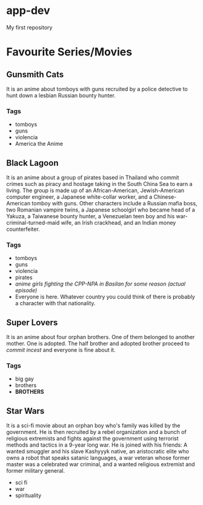 # app-dev
My first repository

# Favourite Series/Movies
## Gunsmith Cats
It is an anime about tomboys with guns recruited by a police detective to hunt down a lesbian Russian bounty hunter.
### Tags
- tomboys
- guns
- violencia
- America the Anime

## Black Lagoon
It is an anime about a group of pirates based in Thailand who commit crimes such as piracy and hostage taking in the South China Sea to earn a living. The group is made up of an African-American, Jewish-American computer engineer, a Japanese white-collar worker, and a Chinese-American tomboy with guns. Other characters include a Russian mafia boss, two Romanian vampire twins, a Japanese schoolgirl who became head of a Yakuza, a Taiwanese bounty hunter, a Venezuelan teen boy and his war-criminal-turned-maid wife, an Irish crackhead, and an Indian money counterfeiter.
### Tags
- tomboys
- guns
- violencia
- pirates
- *anime girls fighting the CPP-NPA in Basilan for some reason (actual episode)*
- Everyone is here. Whatever country you could think of there is probably a character with that nationality.

## Super Lovers
It is an anime about four orphan brothers. One of them belonged to another mother. One is adopted. The half brother and adopted brother proceed to *commit incest* and everyone is fine about it.
### Tags
- big gay
- brothers
- **BROTHERS**

## Star Wars
It is a sci-fi movie about an orphan boy who's family was killed by the government. He is then recruited by a rebel organization and a bunch of religious extremists and fights against the government using terrorist methods and tactics in a 9-year long war. He is joined with his friends: A wanted smuggler and his slave Kashyyyk native, an aristocratic elite who owns a robot that speaks satanic languages, a war veteran whose former master was a celebrated war criminal, and a wanted religious extremist and former military general.
- sci fi
- war
- spirituality
